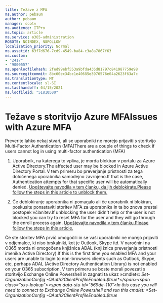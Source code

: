 ```yaml
---
title: Težave z MFA
ms.author: pebaum
author: pebaum
manager: scotv
ms.audience: ITPro
ms.topic: article
ms.service: o365-administration
ROBOTS: NOINDEX, NOFOLLOW
localization_priority: Normal
ms.assetid: 63f7d676-7cd9-4549-ba84-c3a8a7867f63
ms.custom:
- "2417"
- "9000557"
ms.openlocfilehash: 2fed99ebf553a9bfda436d81797c841987759e98
ms.sourcegitcommit: 8bc60ec34bc1e40685e3976576e04a2623f63a7c
ms.translationtype: MT
ms.contentlocale: sl-SI
ms.lasthandoff: 04/15/2021
ms.locfileid: "51810500"
---
```

# <a name="issues-with-azure-mfa"></a><span data-ttu-id="569de-102">Težave s storitvijo Azure MFA</span><span class="sxs-lookup"><span data-stu-id="569de-102">Issues with Azure MFA</span></span>
<span data-ttu-id="569de-103">Preverite lahko nekaj stvari, ali se uporabniki ne morejo prijaviti s storitvijo Multi-Factor Authentication (MFA)</span><span class="sxs-lookup"><span data-stu-id="569de-103">There are a couple of things to check if users cannot log in using multi-factor authentication (MFA)</span></span>

1. <span data-ttu-id="569de-104">Uporabnik, na katerega to vpliva, je morda blokiran v portalu za Azure Active Directory.</span><span class="sxs-lookup"><span data-stu-id="569de-104">The affected user may be blocked in Azure Active Directory Portal.</span></span> <span data-ttu-id="569de-105">V tem primeru bo preverjanje pristnosti za tega določenega uporabnika samodejno zavrnjeno.</span><span class="sxs-lookup"><span data-stu-id="569de-105">If that is the case, Authentication attempts for that specific user will be automatically denied.</span></span> [<span data-ttu-id="569de-106">Upoštevajte navodila v tem članku, da jih deblokirate.</span><span class="sxs-lookup"><span data-stu-id="569de-106">Please follow the steps in this article to unblock them.</span></span>](https://docs.microsoft.com/azure/active-directory/authentication/howto-mfa-mfasettings#block-and-unblock-users)

2. <span data-ttu-id="569de-107">Če deblokiranje uporabnika ni pomagalo ali če uporabnik ni blokiran, poskusite ponastaviti storitev MFA za uporabnika in ta bo znova prestal postopek včlanitev.</span><span class="sxs-lookup"><span data-stu-id="569de-107">If unblocking the user didn't help or the user is not blocked you can try to reset MFA for the user and they will go through the enroll process again.</span></span> [<span data-ttu-id="569de-108">Upoštevajte navodila v tem članku.</span><span class="sxs-lookup"><span data-stu-id="569de-108">Please follow the steps in this article.</span></span>](https://docs.microsoft.com/azure/active-directory/authentication/howto-mfa-userdevicesettings#require-users-to-provide-contact-methods-again)

<span data-ttu-id="569de-109">Če ste storitev MFA prvič omogočili in se vaši uporabniki ne morejo prijaviti v odjemalce, ki niso brskalniki, kot je Outlook, Skype itd. V naročnini na O365 morda ni omogočena knjižnica ADAL (knjižnica preverjanja pristnosti imenika Active Directory).</span><span class="sxs-lookup"><span data-stu-id="569de-109">If this is the first time you enabled MFA and your users are unable to login to non-browsers clients such as Outlook, Skype, etc, perhaps ADAL (Active Directory Authentication Library) is not enabled on your O365 subscription.</span></span> <span data-ttu-id="569de-110">V tem primeru se boste morali povezati s storitvijo Exchange Online Powershell in zagnati ta ukaz »cmdlet«:  *Set-OrganizationConfig -OAuth2ClientProfileEnabled:$true*</span><span class="sxs-lookup"><span data-stu-id="569de-110">In this case you will need to connect to Exchange Online Powershell and run this cmdlet:  *Set-OrganizationConfig -OAuth2ClientProfileEnabled:$true*</span></span>